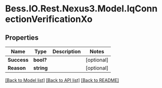 # Bess.IO.Rest.Nexus3.Model.IqConnectionVerificationXo
## Properties

Name | Type | Description | Notes
------------ | ------------- | ------------- | -------------
**Success** | **bool?** |  | [optional] 
**Reason** | **string** |  | [optional] 

[[Back to Model list]](../README.md#documentation-for-models) [[Back to API list]](../README.md#documentation-for-api-endpoints) [[Back to README]](../README.md)

